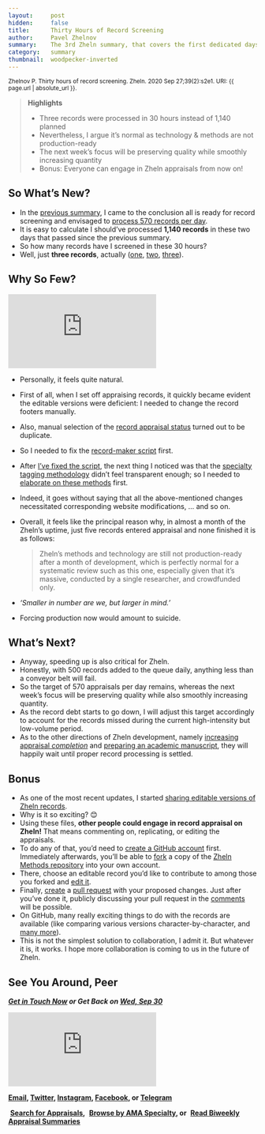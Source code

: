 ```yaml
---
layout:     post
hidden:     false
title:      Thirty Hours of Record Screening
author:     Pavel Zhelnov
summary:    The 3rd Zheln summary, that covers the first dedicated days of record screening.
category:   summary
thumbnail:  woodpecker-inverted
---
```


<small>Zhelnov P. Thirty hours of record screening. Zheln. 2020 Sep 27;39(2):s2e1. URI: {{ page.url | absolute_url }}.</small>

> **Highlights**
>
> * Three records were processed in 30 hours instead of 1,140 planned
> * Nevertheless, I argue it’s normal as technology & methods are not production-ready
> * The next week’s focus will be preserving quality while smoothly increasing quantity
> * Bonus: Everyone can engage in Zheln appraisals from now on!

## So What’s New?

* In the [previous summary](https://zheln.com/summary/2020/09/25/1/), I came to the conclusion all is ready for record screening and envisaged to [process 570 records per day](https://github.com/drzhelnov/zheln.github.io/issues/8#issuecomment-697119605).
* It is easy to calculate I should’ve processed **1,140 records** in these two days that passed since the previous summary.
* So how many records have I screened in these 30 hours?
* Well, just **three records**, actually ([one](https://zheln.com/record/2020/09/02/3/), [two](https://zheln.com/record/2020/09/02/4/), [three](https://zheln.com/record/2020/09/02/5/)).

## Why So Few?

<div class="video-container"><iframe src="https://www.youtube.com/embed/FmMd5854GX8?start=155&end=160" frameborder="0" allow="accelerometer; autoplay; clipboard-write; encrypted-media; gyroscope; picture-in-picture" allowfullscreen></iframe></div>

* Personally, it feels quite natural.
* First of all, when I set off appraising records, it quickly became evident the editable versions were deficient: I needed to change the record footers manually.
* Also, manual selection of the [record appraisal status](https://github.com/p1m-ortho/qs-global-ortho-search-queries/commit/eef4e65ee88a1c9ae9544152014481c46801da3c) turned out to be duplicate.
* So I needed to fix the [record-maker script](https://github.com/p1m-ortho/qs-global-ortho-search-queries/blob/global-sr-query/zheln/general-makeposti.sh) first.
* After [I’ve fixed the script](https://github.com/p1m-ortho/qs-global-ortho-search-queries/compare/626337b1862022e03515a3bfc22adce73071bbab..edb49911da27a6f822dec8cadc9ff5763526511f#diff-d556e85617be04293b0ad953ad7028b3), the next thing I noticed was that the [specialty tagging methodology](https://github.com/p1m-ortho/qs-global-ortho-search-queries#specialty-tagging) didn’t feel transparent enough; so I needed to [elaborate on these methods](https://github.com/p1m-ortho/qs-global-ortho-search-queries/compare/06dc0e66ab82b80138011b7afb7e7d4addf3fcb4..eef4e65ee88a1c9ae9544152014481c46801da3c#diff-04c6e90faac2675aa89e2176d2eec7d8) first.
* Indeed, it goes without saying that all the above-mentioned changes necessitated corresponding website modifications, … and so on.
* Overall, it feels like the principal reason why, in almost a month of the Zheln’s uptime, just five records entered appraisal and none finished it is as follows:

    > Zheln’s methods and technology are still not production-ready after a month of development, which is perfectly normal for a systematic review such as this one, especially given that it’s massive, conducted by a single researcher, and crowdfunded only.

* _‘Smaller in number are we, but larger in mind.’_
* Forcing production now would amount to suicide.

## What’s Next?

* Anyway, speeding up is also critical for Zheln.
* Honestly, with 500 records added to the queue daily, anything less than a conveyor belt will fail.
* So the target of 570 appraisals per day remains, whereas the next week’s focus will be preserving quality while also smoothly increasing quantity.
* As the record debt starts to go down, I will adjust this target accordingly to account for the records missed during the current high-intensity but low-volume period.
* As to the other directions of Zheln development, namely [increasing appraisal _completion_](https://github.com/drzhelnov/zheln.github.io/milestone/11) and [preparing an academic manuscript](https://github.com/drzhelnov/zheln.github.io/projects/2), they will happily wait until proper record processing is settled.

## Bonus

* As one of the most recent updates, I started [sharing editable versions of Zheln records](https://github.com/p1m-ortho/qs-global-ortho-search-queries/tree/global-sr-query/zheln/posts-edit).
* Why is it so exciting? 😊
* Using these files, **other people could engage in record appraisal on Zheln!** That means commenting on, replicating, or editing the appraisals.
* To do any of that, you’d need to [create a GitHub account](https://github.com/join) first. Immediately afterwards, you’ll be able to [fork](https://docs.github.com/en/free-pro-team@latest/github/getting-started-with-github/fork-a-repo) a copy of the [Zheln Methods repository](https://github.com/p1m-ortho/qs-global-ortho-search-queries/tree/global-sr-query) into your own account.
* There, choose an editable record you’d like to contribute to among those you forked and [edit it](https://docs.github.com/en/free-pro-team@latest/github/managing-files-in-a-repository/editing-files-in-your-repository).
* Finally, [create](https://docs.github.com/en/free-pro-team@latest/github/collaborating-with-issues-and-pull-requests/creating-a-pull-request) a [pull request](https://docs.github.com/en/free-pro-team@latest/github/collaborating-with-issues-and-pull-requests/about-pull-requests) with your proposed changes. Just after you’ve done it, publicly discussing your pull request in the [comments](https://docs.github.com/en/free-pro-team@latest/github/collaborating-with-issues-and-pull-requests/commenting-on-a-pull-request) will be possible.
* On GitHub, many really exciting things to do with the records are available (like comparing various versions character-by-character, and [many more](https://docs.github.com/en/free-pro-team@latest/github/getting-started-with-github)).
* This is not the simplest solution to collaboration, I admit it. But whatever it is, it works. I hope more collaboration is coming to us in the future of Zheln.

## See You Around, Peer

<i class="far fa-comments"></i> _**[Get in Touch Now](https://twitter.com/drzhelnov) or Get Back on [Wed, Sep 30](https://github.com/drzhelnov/zheln.github.io/milestone/12)**_

<div class="video-container"><iframe src="https://www.youtube.com/embed/1vcZ_xTLiVI" frameborder="0" allow="accelerometer; autoplay; clipboard-write; encrypted-media; gyroscope; picture-in-picture" allowfullscreen></iframe></div>

**[Email](mailto:pavel@zheln.com), [Twitter](https://twitter.com/drzhelnov), [Instagram](https://instagram.com/igzheln), [Facebook](https://facebook.com/drzhelnov), or [Telegram](https://t.me/drzhelnov)**

<i class="fa fa-search"></i>&nbsp;**[Search for Appraisals](https://zheln.com/search),** <i class="fas fa-user-md"></i>&nbsp;**[Browse by AMA Specialty](https://zheln.com/browse), or** <i class="fa fa-home"></i>&nbsp;**[Read Biweekly Appraisal Summaries](https://zheln.com)**

